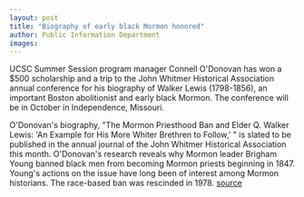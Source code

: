```yaml
---
layout: post
title: "Biography of early black Mormon honored"
author: Public Information Department
images:
---
```


UCSC Summer Session program manager Connell O'Donovan has won a $500 scholarship and a trip to the John Whitmer Historical Association annual conference for his biography of Walker Lewis (1798-1856), an important Boston abolitionist and early black Mormon. The conference will be in October in Independence, Missouri.

O'Donovan's biography, "The Mormon Priesthood Ban and Elder Q. Walker Lewis: 'An Example for His More Whiter Brethren to Follow,' " is slated to be published in the annual journal of the John Whitmer Historical Association this month. O'Donovan's research reveals why Mormon leader Brigham Young banned black men from becoming Mormon priests beginning in 1847. Young's actions on the issue have long been of interest among Mormon historians. The race-based ban was rescinded in 1978.
[source](http://www1.ucsc.edu/currents/06-07/09-11/biography.asp "Permalink to biography")
